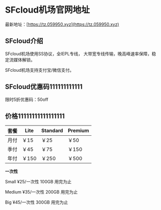 # SFcloud机场官网地址

最新地址：[https://tz.059950.xyz](https://tz.059950.xyz)

## SFcloud介绍

SFcloud机场使用SS协议，全IEPL专线， 大带宽专线传输，晚高峰速率保障，稳定流媒体解锁。

SFcloud机场支持支付宝/微信支付。

## SFcloud优惠码111111111111

限时5折优惠码：50off

## 价格11111111111111111

|套餐|Lite|Standard|Premium|
|----|----|----|----|
|月付|￥15|￥25|￥50|
|季付|￥45|￥75|￥150|
|年付|￥150|￥250|￥500|

**一次性**

Small ¥25/一次性 100GB 用完为止

Medium ¥35/一次性 200GB 用完为止

Big ¥45/一次性 300GB 用完为止
